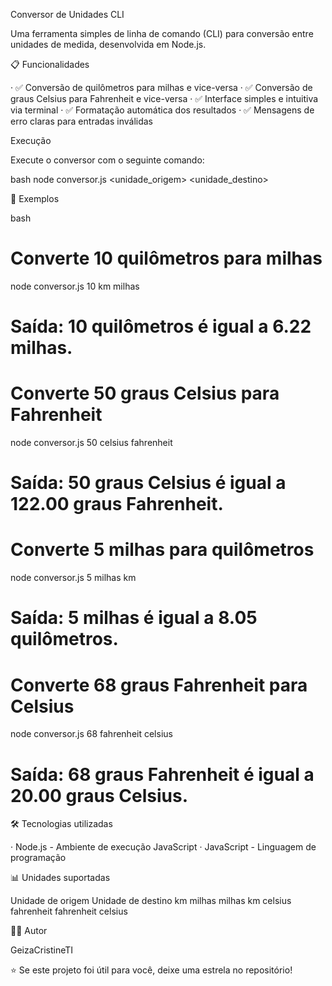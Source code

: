 Conversor de Unidades CLI


Uma ferramenta simples de linha de comando (CLI) para conversão entre unidades de medida, desenvolvida em Node.js.

📋 Funcionalidades

· ✅ Conversão de quilômetros para milhas e vice-versa
· ✅ Conversão de graus Celsius para Fahrenheit e vice-versa
· ✅ Interface simples e intuitiva via terminal
· ✅ Formatação automática dos resultados
· ✅ Mensagens de erro claras para entradas inválidas




Execução

Execute o conversor com o seguinte comando:

bash
node conversor.js <valor> <unidade_origem> <unidade_destino>


📝 Exemplos

bash
# Converte 10 quilômetros para milhas
node conversor.js 10 km milhas
# Saída: 10 quilômetros é igual a 6.22 milhas.

# Converte 50 graus Celsius para Fahrenheit
node conversor.js 50 celsius fahrenheit
# Saída: 50 graus Celsius é igual a 122.00 graus Fahrenheit.

# Converte 5 milhas para quilômetros
node conversor.js 5 milhas km
# Saída: 5 milhas é igual a 8.05 quilômetros.

# Converte 68 graus Fahrenheit para Celsius
node conversor.js 68 fahrenheit celsius
# Saída: 68 graus Fahrenheit é igual a 20.00 graus Celsius.


🛠 Tecnologias utilizadas

· Node.js - Ambiente de execução JavaScript
· JavaScript - Linguagem de programação

📊 Unidades suportadas

Unidade de origem Unidade de destino
km milhas
milhas km
celsius fahrenheit
fahrenheit celsius



👨‍💻 Autor

GeizaCristineTI



⭐ Se este projeto foi útil para você, deixe uma estrela no repositório!
